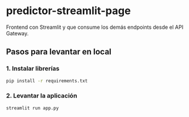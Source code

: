 # predictor-streamlit-page

Frontend con Streamlit y que consume los demás endpoints desde el API Gateway.

## Pasos para levantar en local

### 1. Instalar librerías

```bash
pip install -r requirements.txt
```

### 2. Levantar la aplicación

```bash
streamlit run app.py
```
